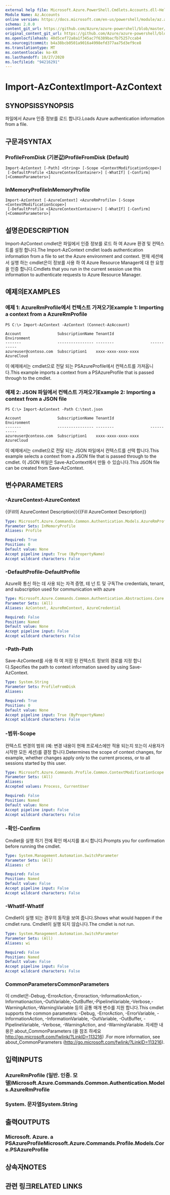 ```yaml
---
external help file: Microsoft.Azure.PowerShell.Cmdlets.Accounts.dll-Help.xml
Module Name: Az.Accounts
online version: https://docs.microsoft.com/en-us/powershell/module/az.accounts/import-azcontext
schema: 2.0.0
content_git_url: https://github.com/Azure/azure-powershell/blob/master/src/Accounts/Accounts/help/Import-AzContext.md
original_content_git_url: https://github.com/Azure/azure-powershell/blob/master/src/Accounts/Accounts/help/Import-AzContext.md
ms.openlocfilehash: 40d5cef72a8a1f345ac7f6389bacfb75257ccab4
ms.sourcegitcommit: b4a38bcb0501a9016a4998efd377aa75d3ef9ce8
ms.translationtype: MT
ms.contentlocale: ko-KR
ms.lasthandoff: 10/27/2020
ms.locfileid: "94216291"
---
```

# <span data-ttu-id="a3965-101">Import-AzContext</span><span class="sxs-lookup"><span data-stu-id="a3965-101">Import-AzContext</span></span>

## <span data-ttu-id="a3965-102">SYNOPSIS</span><span class="sxs-lookup"><span data-stu-id="a3965-102">SYNOPSIS</span></span>
<span data-ttu-id="a3965-103">파일에서 Azure 인증 정보를 로드 합니다.</span><span class="sxs-lookup"><span data-stu-id="a3965-103">Loads Azure authentication information from a file.</span></span>

## <span data-ttu-id="a3965-104">구문과</span><span class="sxs-lookup"><span data-stu-id="a3965-104">SYNTAX</span></span>

### <span data-ttu-id="a3965-105">ProfileFromDisk (기본값)</span><span class="sxs-lookup"><span data-stu-id="a3965-105">ProfileFromDisk (Default)</span></span>
```
Import-AzContext [-Path] <String> [-Scope <ContextModificationScope>]
 [-DefaultProfile <IAzureContextContainer>] [-WhatIf] [-Confirm] [<CommonParameters>]
```

### <span data-ttu-id="a3965-106">InMemoryProfile</span><span class="sxs-lookup"><span data-stu-id="a3965-106">InMemoryProfile</span></span>
```
Import-AzContext [-AzureContext] <AzureRmProfile> [-Scope <ContextModificationScope>]
 [-DefaultProfile <IAzureContextContainer>] [-WhatIf] [-Confirm] [<CommonParameters>]
```

## <span data-ttu-id="a3965-107">설명은</span><span class="sxs-lookup"><span data-stu-id="a3965-107">DESCRIPTION</span></span>
<span data-ttu-id="a3965-108">Import-AzContext cmdlet은 파일에서 인증 정보를 로드 하 여 Azure 환경 및 컨텍스트를 설정 합니다.</span><span class="sxs-lookup"><span data-stu-id="a3965-108">The Import-AzContext cmdlet loads authentication information from a file to set the Azure environment and context.</span></span>
<span data-ttu-id="a3965-109">현재 세션에서 실행 하는 cmdlet은이 정보를 사용 하 여 Azure Resource Manager에 대 한 요청을 인증 합니다.</span><span class="sxs-lookup"><span data-stu-id="a3965-109">Cmdlets that you run in the current session use this information to authenticate requests to Azure Resource Manager.</span></span>

## <span data-ttu-id="a3965-110">예제의</span><span class="sxs-lookup"><span data-stu-id="a3965-110">EXAMPLES</span></span>

### <span data-ttu-id="a3965-111">예제 1: AzureRmProfile에서 컨텍스트 가져오기</span><span class="sxs-lookup"><span data-stu-id="a3965-111">Example 1: Importing a context from a AzureRmProfile</span></span>
```
PS C:\> Import-AzContext -AzContext (Connect-AzAccount)

Account                SubscriptionName TenantId                Environment
-------                ---------------- --------                -----------
azureuser@contoso.com  Subscription1    xxxx-xxxx-xxxx-xxxx     AzureCloud
```

<span data-ttu-id="a3965-112">이 예제에서는 cmdlet으로 전달 되는 PSAzureProfile에서 컨텍스트를 가져옵니다.</span><span class="sxs-lookup"><span data-stu-id="a3965-112">This example imports a context from a PSAzureProfile that is passed through to the cmdlet.</span></span>

### <span data-ttu-id="a3965-113">예제 2: JSON 파일에서 컨텍스트 가져오기</span><span class="sxs-lookup"><span data-stu-id="a3965-113">Example 2: Importing a context from a JSON file</span></span>
```
PS C:\> Import-AzContext -Path C:\test.json

Account                SubscriptionName TenantId                Environment
-------                ---------------- --------                -----------
azureuser@contoso.com  Subscription1    xxxx-xxxx-xxxx-xxxx     AzureCloud
```

<span data-ttu-id="a3965-114">이 예제에서는 cmdlet으로 전달 되는 JSON 파일에서 컨텍스트를 선택 합니다.</span><span class="sxs-lookup"><span data-stu-id="a3965-114">This example selects a context from a JSON file that is passed through to the cmdlet.</span></span> <span data-ttu-id="a3965-115">이 JSON 파일은 Save-AzContext에서 만들 수 있습니다.</span><span class="sxs-lookup"><span data-stu-id="a3965-115">This JSON file can be created from Save-AzContext.</span></span>

## <span data-ttu-id="a3965-116">변수</span><span class="sxs-lookup"><span data-stu-id="a3965-116">PARAMETERS</span></span>

### <span data-ttu-id="a3965-117">-AzureContext</span><span class="sxs-lookup"><span data-stu-id="a3965-117">-AzureContext</span></span>
<span data-ttu-id="a3965-118">{{Fill의 AzureContext Description}}</span><span class="sxs-lookup"><span data-stu-id="a3965-118">{{Fill AzureContext Description}}</span></span>

```yaml
Type: Microsoft.Azure.Commands.Common.Authentication.Models.AzureRmProfile
Parameter Sets: InMemoryProfile
Aliases: Profile

Required: True
Position: 0
Default value: None
Accept pipeline input: True (ByPropertyName)
Accept wildcard characters: False
```

### <span data-ttu-id="a3965-119">-DefaultProfile</span><span class="sxs-lookup"><span data-stu-id="a3965-119">-DefaultProfile</span></span>
<span data-ttu-id="a3965-120">Azure와 통신 하는 데 사용 되는 자격 증명, 테 넌 트 및 구독</span><span class="sxs-lookup"><span data-stu-id="a3965-120">The credentials, tenant, and subscription used for communication with azure</span></span>

```yaml
Type: Microsoft.Azure.Commands.Common.Authentication.Abstractions.Core.IAzureContextContainer
Parameter Sets: (All)
Aliases: AzContext, AzureRmContext, AzureCredential

Required: False
Position: Named
Default value: None
Accept pipeline input: False
Accept wildcard characters: False
```

### <span data-ttu-id="a3965-121">-Path</span><span class="sxs-lookup"><span data-stu-id="a3965-121">-Path</span></span>
<span data-ttu-id="a3965-122">Save-AzContext를 사용 하 여 저장 된 컨텍스트 정보의 경로를 지정 합니다.</span><span class="sxs-lookup"><span data-stu-id="a3965-122">Specifies the path to context information saved by using Save-AzContext.</span></span>

```yaml
Type: System.String
Parameter Sets: ProfileFromDisk
Aliases:

Required: True
Position: 0
Default value: None
Accept pipeline input: True (ByPropertyName)
Accept wildcard characters: False
```

### <span data-ttu-id="a3965-123">-범위</span><span class="sxs-lookup"><span data-stu-id="a3965-123">-Scope</span></span>
<span data-ttu-id="a3965-124">컨텍스트 변경의 범위 (예: 변경 내용이 현재 프로세스에만 적용 되는지 또는이 사용자가 시작한 모든 세션)를 결정 합니다.</span><span class="sxs-lookup"><span data-stu-id="a3965-124">Determines the scope of context changes, for example, whether changes apply only to the current process, or to all sessions started by this user.</span></span>

```yaml
Type: Microsoft.Azure.Commands.Profile.Common.ContextModificationScope
Parameter Sets: (All)
Aliases:
Accepted values: Process, CurrentUser

Required: False
Position: Named
Default value: None
Accept pipeline input: False
Accept wildcard characters: False
```

### <span data-ttu-id="a3965-125">-확인</span><span class="sxs-lookup"><span data-stu-id="a3965-125">-Confirm</span></span>
<span data-ttu-id="a3965-126">Cmdlet을 실행 하기 전에 확인 메시지를 표시 합니다.</span><span class="sxs-lookup"><span data-stu-id="a3965-126">Prompts you for confirmation before running the cmdlet.</span></span>

```yaml
Type: System.Management.Automation.SwitchParameter
Parameter Sets: (All)
Aliases: cf

Required: False
Position: Named
Default value: False
Accept pipeline input: False
Accept wildcard characters: False
```

### <span data-ttu-id="a3965-127">-WhatIf</span><span class="sxs-lookup"><span data-stu-id="a3965-127">-WhatIf</span></span>
<span data-ttu-id="a3965-128">Cmdlet이 실행 되는 경우의 동작을 보여 줍니다.</span><span class="sxs-lookup"><span data-stu-id="a3965-128">Shows what would happen if the cmdlet runs.</span></span> <span data-ttu-id="a3965-129">Cmdlet이 실행 되지 않습니다.</span><span class="sxs-lookup"><span data-stu-id="a3965-129">The cmdlet is not run.</span></span>

```yaml
Type: System.Management.Automation.SwitchParameter
Parameter Sets: (All)
Aliases: wi

Required: False
Position: Named
Default value: False
Accept pipeline input: False
Accept wildcard characters: False
```

### <span data-ttu-id="a3965-130">CommonParameters</span><span class="sxs-lookup"><span data-stu-id="a3965-130">CommonParameters</span></span>
<span data-ttu-id="a3965-131">이 cmdlet은-Debug,-ErrorAction,-Erroraction,-InformationAction,-Informationaction,-OutVariable,-OutBuffer,-PipelineVariable,-Verbose,-WarningAction,-WarningVariable 등의 공통 매개 변수를 지원 합니다.</span><span class="sxs-lookup"><span data-stu-id="a3965-131">This cmdlet supports the common parameters: -Debug, -ErrorAction, -ErrorVariable, -InformationAction, -InformationVariable, -OutVariable, -OutBuffer, -PipelineVariable, -Verbose, -WarningAction, and -WarningVariable.</span></span> <span data-ttu-id="a3965-132">자세한 내용은 about_CommonParameters (을 참조 하세요 http://go.microsoft.com/fwlink/?LinkID=113216) .</span><span class="sxs-lookup"><span data-stu-id="a3965-132">For more information, see about_CommonParameters (http://go.microsoft.com/fwlink/?LinkID=113216).</span></span>

## <span data-ttu-id="a3965-133">입력</span><span class="sxs-lookup"><span data-stu-id="a3965-133">INPUTS</span></span>

### <span data-ttu-id="a3965-134">AzureRmProfile (일반. 인증. 모델)</span><span class="sxs-lookup"><span data-stu-id="a3965-134">Microsoft.Azure.Commands.Common.Authentication.Models.AzureRmProfile</span></span>

### <span data-ttu-id="a3965-135">System. 문자열</span><span class="sxs-lookup"><span data-stu-id="a3965-135">System.String</span></span>

## <span data-ttu-id="a3965-136">출력</span><span class="sxs-lookup"><span data-stu-id="a3965-136">OUTPUTS</span></span>

### <span data-ttu-id="a3965-137">Microsoft. Azure. a PSAzureProfile</span><span class="sxs-lookup"><span data-stu-id="a3965-137">Microsoft.Azure.Commands.Profile.Models.Core.PSAzureProfile</span></span>

## <span data-ttu-id="a3965-138">상속자</span><span class="sxs-lookup"><span data-stu-id="a3965-138">NOTES</span></span>

## <span data-ttu-id="a3965-139">관련 링크</span><span class="sxs-lookup"><span data-stu-id="a3965-139">RELATED LINKS</span></span>
